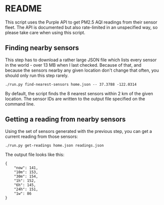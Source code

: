 # README

This script uses the Purple API to get PM2.5 AQI readings from their sensor
fleet. The API is documented but also rate-limited in an unspecified way, so
please take care when using this script.

## Finding nearby sensors

This step has to download a rather large JSON file which lists every sensor in
the world - over 13 MB when I last checked. Because of that, and because the
sensors nearby any given location don't change that often, you should only run
this step rarely.

    ./run.py find-nearest-sensors home.json -- 37.3788 -122.0314

By default, the script finds the 8 nearest sensors within 2 km of the given
location. The sensor IDs are written to the output file specified on the
command line.

## Getting a reading from nearby sensors

Using the set of sensors generated with the previous step, you can get a
current reading from those sensors:

    ./run.py get-readings home.json readings.json

The output file looks like this:

    {
        "now": 141,
        "10m": 153,
        "30m": 154,
        "1h": 152,
        "6h": 145,
        "24h": 151,
        "1w": 86
    }
